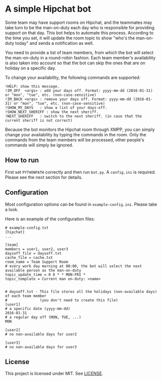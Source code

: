 # A simple Hipchat bot

Some team may have support rooms on Hipchat, and the teammates may take turn to be the man-on-duty each day
who is responsible for providing support on that day.
This bot helps to automate this process. According to the time you set, it will update the room topic to show
"who's the man-on-duty today" and sends a notification as well.

You need to provide a list of team members, from which the bot will select the man-on-duty in a round-robin fashion.
Each team member's availability is also taken into account so that the bot can skip the ones that are on holiday on
a specific day.

To change your availability, the following commands are supported:
```
!HELP: show this message.
!IM_OFF  <args> : add your days off. Format: yyyy-mm-dd (2016-01-31) or "mon", "tue", etc. (non-case-sensitive)
!IM_BACK <args> : remove your days off. Format: yyyy-mm-dd (2016-01-31) or "mon", "tue", etc. (non-case-sensitive)
!SHOW_MY_DAYS   : show a list of your days-off.
!SHOW_NEXT_SHERIFF : show the next sheriff.
!NEXT_SHERIFF   : switch to the next sheriff. (in case that the current sheriff is not correct)
```
Because the bot monitors the Hipchat room through XMPP, you can simply change your availability by typing the
commands in the room. Only the commands from the team members will be processed, other people's commands will
simply be ignored.


## How to run
First set `PYTHONPATH` correctly and then run `bot.py`. A `config.ini` is required. Please see the next
section for details.


## Configuration

Most configuration options can be found in `example-config.ini`. Please take a look.

Here is an example of the configuration files:

```
# example-config.txt
[hipchat]
...

[team]
members = user1, user2, user3
daysoff_file = daysoff.txt
cache_file = cache.txt
room_name = Team Support Room
# every work day morning at 08:00, the bot will select the next available person as the man-on-duty
topic_update_time = 0 8 * * MON-FRI *
topic_template = Current man on-duty: <name>


# daysoff.txt - This file stores all the holidays (non-available days) of each team member
#               (you don't need to create this file)
[user1]
# a specific date (yyyy-mm-dd)
2016-01-31
# a regular day off (MON, TUE, ...)
MON

[user2]
# no non-available days for user2

[user3]
# no non-available days for user3
```

## License

This project is licensed under MIT. See [LICENSE](LICENSE).
